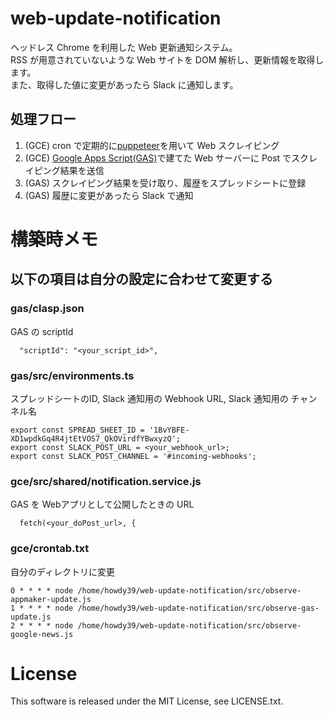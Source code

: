 # web-update-notification
ヘッドレス Chrome を利用した Web 更新通知システム。  
RSS が用意されていないような Web サイトを DOM 解析し、更新情報を取得します。  
また、取得した値に変更があったら Slack に通知します。

## 処理フロー
1. (GCE) cron で定期的に[puppeteer](https://github.com/GoogleChrome/puppeteer)を用いて Web スクレイピング
2. (GCE) [Google Apps Script(GAS)](https://developers.google.com/apps-script/)で建てた Web サーバーに Post でスクレイピング結果を送信
3. (GAS) スクレイピング結果を受け取り、履歴をスプレッドシートに登録
4. (GAS) 履歴に変更があったら Slack で通知



# 構築時メモ

## 以下の項目は自分の設定に合わせて変更する

### gas/clasp.json
GAS の scriptId
```
  "scriptId": "<your_script_id>",
```

### gas/src/environments.ts
スプレッドシートのID, Slack 通知用の Webhook URL, Slack 通知用の チャンネル名
```
export const SPREAD_SHEET_ID = '1BvYBFE-XD1wpdkGq4R4jtEtVOS7_QkOVirdfYBwxyzQ';
export const SLACK_POST_URL = <your_webhook_url>;
export const SLACK_POST_CHANNEL = '#incoming-webhooks';
```

### gce/src/shared/notification.service.js
GAS を Webアプリとして公開したときの URL
```
  fetch(<your_doPost_url>, {
```

### gce/crontab.txt
自分のディレクトリに変更
```
0 * * * * node /home/howdy39/web-update-notification/src/observe-appmaker-update.js
1 * * * * node /home/howdy39/web-update-notification/src/observe-gas-update.js
2 * * * * node /home/howdy39/web-update-notification/src/observe-google-news.js
```

# License
This software is released under the MIT License, see LICENSE.txt.

